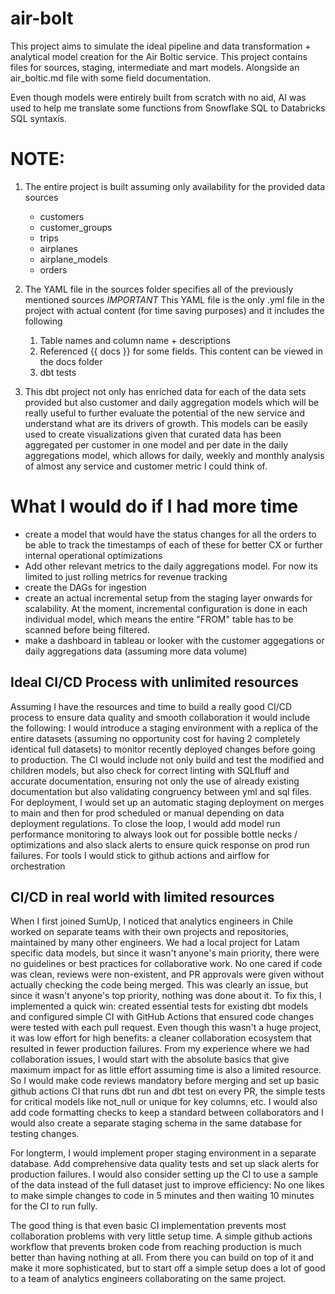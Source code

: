 # air-bolt
This project aims to simulate the ideal pipeline and data transformation + analytical model creation for the Air Boltic service.
This project contains files for sources, staging, intermediate and mart models. Alongside an air_boltic.md file with some field documentation.

Even though models were entirely built from scratch with no aid, AI was used to help me translate some functions from Snowflake SQL to Databricks SQL syntaxis. 

# NOTE:

1. The entire project is built assuming only availability for the provided data sources
    - customers
    - customer_groups
    - trips
    - airplanes
    - airplane_models
    - orders

2. The YAML file in the sources folder specifies all of the previously mentioned sources
    *IMPORTANT* 
    This YAML file is the only .yml file in the project with actual content (for time saving purposes) and it includes the following
    1. Table names and column name + descriptions
    2. Referenced {{ docs }} for some fields. This content can be viewed in the docs folder
    3. dbt tests

3. This dbt project not only has enriched data for each of the data sets provided but also customer and daily aggregation models 
    which will be really useful to further evaluate the potential of the new service and understand what are its drivers of growth. 
    This models can be easily used to create visualizations given that curated data has been aggregated per customer in one model and per date in the daily aggregations model, which allows for daily, weekly and monthly analysis of almost any service and customer metric I could think of.

# What I would do if I had more time
- create a model that would have the status changes for all the orders to be able to track the timestamps of each of these for better CX or further internal operational optimizations
- Add other relevant metrics to the daily aggregations model. For now its limited to just rolling metrics for revenue tracking
- create the DAGs for ingestion
- create an actual incremental setup from the staging layer onwards for scalability. At the moment, incremental configuration is done in each individual model, which means the entire "FROM" table has to be scanned before being filtered.
- make a dashboard in tableau or looker with the customer aggegations or daily aggregations data (assuming more data volume)

## Ideal CI/CD Process with unlimited resources
Assuming I have the resources and time to build a really good CI/CD process to ensure data quality and smooth collaboration it would include the following: I would introduce a staging environment with a replica of the entire datasets (assuming no opportunity cost for having 2 completely identical full datasets) to monitor recently deployed changes before going to production. The CI would include not only build and test the modified and children models, but also check for correct linting with SQLfluff and accurate documentation, ensuring not only the use of already existing documentation but also validating congruency between yml and sql files. For deployment, I would set up an automatic staging deployment on merges to main and then for prod scheduled or manual depending on data deployment regulations. To close the loop, I would add model run performance monitoring to always look out for possible bottle necks / optimizations and also slack alerts to ensure quick response on prod run failures. For tools I would stick to github actions and airflow for orchestration

## CI/CD in real world with limited resources

When I first joined SumUp, I noticed that analytics engineers in Chile worked on separate teams with their own projects and repositories, maintained by many other engineers. We had a local project for Latam specific data models, but since it wasn't anyone's main priority, there were no guidelines or best practices for collaborative work. No one cared if code was clean, reviews were non-existent, and PR approvals were given without actually checking the code being merged. This was clearly an issue, but since it wasn't anyone's top priority, nothing was done about it. To fix this, I implemented a quick win: created essential tests for existing dbt models and configured simple CI with GitHub Actions that ensured code changes were tested with each pull request. Even though this wasn't a huge project, it was low effort for high benefits: a cleaner collaboration ecosystem that resulted in fewer production failures. From my experience where we had collaboration issues, I would start with the absolute basics that give maximum impact for as little effort assuming time is also a limited resource. So I would make code reviews mandatory before merging and set up basic github actions CI that runs dbt run and dbt test on every PR, the simple tests for critical models like not_null or unique for key columns, etc. I would also add code formatting checks to keep a standard between collaborators and I would also create a separate staging schema in the same database for testing changes.

For longterm, I would implement proper staging environment in a separate database. Add comprehensive data quality tests and set up slack alerts for production failures. I would also consider setting up the CI to use a sample of the data instead of the full dataset just to improve efficiency: No one likes to make simple changes to code in 5 minutes and then waiting 10 minutes for the CI to run fully.

The good thing is that even basic CI implementation prevents most collaboration problems with very little setup time. A simple github actions workflow that prevents broken code from reaching production is much better than having nothing at all. From there you can build on top of it and make it more sophisticated, but to start off a simple setup does a lot of good to a team of analytics engineers collaborating on the same project.